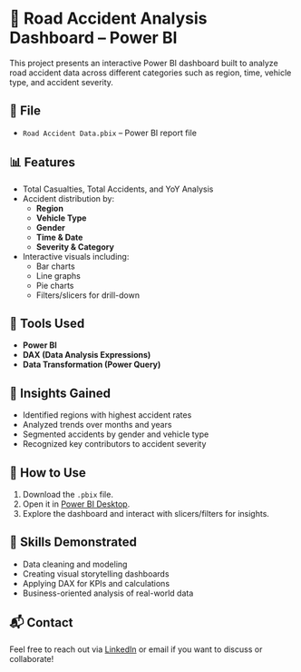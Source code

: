 # 🚧 Road Accident Analysis Dashboard – Power BI

This project presents an interactive Power BI dashboard built to analyze road accident data across different categories such as region, time, vehicle type, and accident severity.

## 📁 File
- `Road Accident Data.pbix` – Power BI report file

## 📊 Features
- Total Casualties, Total Accidents, and YoY Analysis
- Accident distribution by:
  - **Region**
  - **Vehicle Type**
  - **Gender**
  - **Time & Date**
  - **Severity & Category**
- Interactive visuals including:
  - Bar charts
  - Line graphs
  - Pie charts
  - Filters/slicers for drill-down

## 🧰 Tools Used
- **Power BI**
- **DAX (Data Analysis Expressions)**
- **Data Transformation (Power Query)**

## 📌 Insights Gained
- Identified regions with highest accident rates
- Analyzed trends over months and years
- Segmented accidents by gender and vehicle type
- Recognized key contributors to accident severity

## 📂 How to Use
1. Download the `.pbix` file.
2. Open it in [Power BI Desktop](https://powerbi.microsoft.com/desktop).
3. Explore the dashboard and interact with slicers/filters for insights.

## 🧠 Skills Demonstrated
- Data cleaning and modeling
- Creating visual storytelling dashboards
- Applying DAX for KPIs and calculations
- Business-oriented analysis of real-world data

## 📬 Contact
Feel free to reach out via [LinkedIn](https://www.linkedin.com/in/pankaj-negi-30b721281/) or email if you want to discuss or collaborate!

